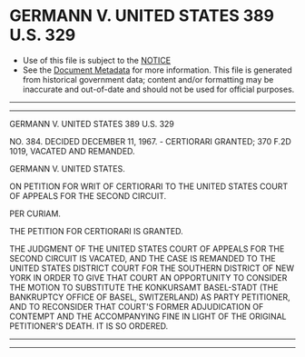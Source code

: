 ---
---

# GERMANN V. UNITED STATES 389 U.S. 329

* Use of this file is subject to the [NOTICE](https://github.com/publicdocs/notice/blob/master/NOTICE)
* See the [Document Metadata](../../../) for more information.
  This file is generated from historical government data; content and/or formatting may be inaccurate and out-of-date and should not be used for official purposes.

----------
----------

GERMANN V. UNITED STATES 389 U.S. 329

NO. 384.  DECIDED DECEMBER 11, 1967.  - CERTIORARI GRANTED; 370 F.2D 1019, VACATED AND REMANDED.

GERMANN V. UNITED STATES.

ON PETITION FOR WRIT OF CERTIORARI TO THE UNITED STATES COURT OF APPEALS FOR THE SECOND CIRCUIT.

PER CURIAM.

THE PETITION FOR CERTIORARI IS GRANTED.

THE JUDGMENT OF THE UNITED STATES COURT OF APPEALS FOR THE SECOND CIRCUIT IS VACATED, AND THE CASE IS REMANDED TO THE UNITED STATES DISTRICT COURT FOR THE SOUTHERN DISTRICT OF NEW YORK IN ORDER TO GIVE THAT COURT AN OPPORTUNITY TO CONSIDER THE MOTION TO SUBSTITUTE THE KONKURSAMT BASEL-STADT (THE BANKRUPTCY OFFICE OF BASEL, SWITZERLAND) AS PARTY PETITIONER, AND TO RECONSIDER THAT COURT'S FORMER ADJUDICATION OF CONTEMPT AND THE ACCOMPANYING FINE IN LIGHT OF THE ORIGINAL PETITIONER'S DEATH.  IT IS SO ORDERED.


----------
----------

